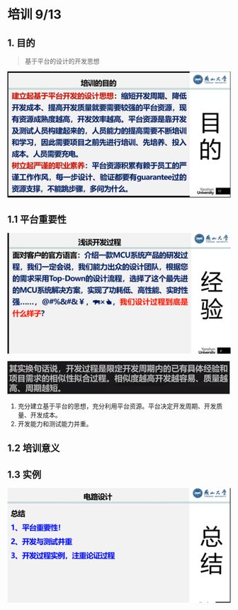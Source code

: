 # 培训 9/13

## 1. 目的

> 基于平台的设计的开发思想

![image-20210913101317611](img/image-20210913101317611.png)

## 1.1 **平台重要性**

<img src="img/image-20210913093954161.png" alt="image-20210913093954161"  />

![](img/image-20210913094406617.png)

1. 充分建立基于平台的思想，充分利用平台资源。平台决定开发周期、开发质量、开发成本。
2. 开发能力和测试能力并重。



## 1.2 培训意义

## 1.3 实例

![image-20210913113053855](img/image-20210913113053855.png)

